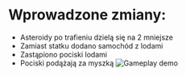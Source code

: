 # Wprowadzone zmiany:
- Asteroidy po trafieniu dzielą się na 2 mniejsze
- Zamiast statku dodano samochód z lodami
- Zastąpiono pociski lodami 
- Pociski podążają za myszką
![Gameplay demo](Obiektowa.gif)
